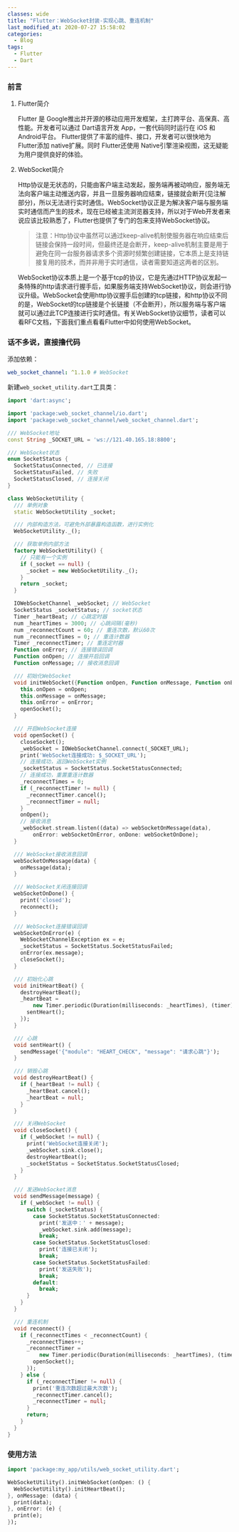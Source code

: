 ```yaml
---
classes: wide
title: "Flutter：WebSocket封装-实现心跳、重连机制"
last_modified_at: 2020-07-27 15:58:02
categories:
  - Blog
tags:
  - Flutter
  - Dart
---
```


### 前言

1. Flutter简介

   Flutter 是 Google推出并开源的移动应用开发框架，主打跨平台、高保真、高性能。开发者可以通过 Dart语言开发 App，一套代码同时运行在 iOS 和 Android平台。 Flutter提供了丰富的组件、接口，开发者可以很快地为 Flutter添加 native扩展。同时 Flutter还使用 Native引擎渲染视图，这无疑能为用户提供良好的体验。

2. WebSocket简介

   Http协议是无状态的，只能由客户端主动发起，服务端再被动响应，服务端无法向客户端主动推送内容，并且一旦服务器响应结束，链接就会断开(见注解部分)，所以无法进行实时通信。WebSocket协议正是为解决客户端与服务端实时通信而产生的技术，现在已经被主流浏览器支持，所以对于Web开发者来说应该比较熟悉了，Flutter也提供了专门的包来支持WebSocket协议。

   > 注意：Http协议中虽然可以通过keep-alive机制使服务器在响应结束后链接会保持一段时间，但最终还是会断开，keep-alive机制主要是用于避免在同一台服务器请求多个资源时频繁创建链接，它本质上是支持链接复用的技术，而并非用于实时通信，读者需要知道这两者的区别。

   WebSocket协议本质上是一个基于tcp的协议，它是先通过HTTP协议发起一条特殊的http请求进行握手后，如果服务端支持WebSocket协议，则会进行协议升级。WebSocket会使用http协议握手后创建的tcp链接，和http协议不同的是，WebSocket的tcp链接是个长链接（不会断开），所以服务端与客户端就可以通过此TCP连接进行实时通信。有关WebSocket协议细节，读者可以看RFC文档，下面我们重点看看Flutter中如何使用WebSocket。

### 话不多说，直接撸代码

添加依赖：

```yaml
web_socket_channel: ^1.1.0 # WebSocket
```

新建`web_socket_utility.dart`工具类：

```dart
import 'dart:async';

import 'package:web_socket_channel/io.dart';
import 'package:web_socket_channel/web_socket_channel.dart';

/// WebSocket地址
const String _SOCKET_URL = 'ws://121.40.165.18:8800';

/// WebSocket状态
enum SocketStatus {
  SocketStatusConnected, // 已连接
  SocketStatusFailed, // 失败
  SocketStatusClosed, // 连接关闭
}

class WebSocketUtility {
  /// 单例对象
  static WebSocketUtility _socket;

  /// 内部构造方法，可避免外部暴露构造函数，进行实例化
  WebSocketUtility._();

  /// 获取单例内部方法
  factory WebSocketUtility() {
    // 只能有一个实例
    if (_socket == null) {
      _socket = new WebSocketUtility._();
    }
    return _socket;
  }

  IOWebSocketChannel _webSocket; // WebSocket
  SocketStatus _socketStatus; // socket状态
  Timer _heartBeat; // 心跳定时器
  num _heartTimes = 3000; // 心跳间隔(毫秒)
  num _reconnectCount = 60; // 重连次数，默认60次
  num _reconnectTimes = 0; // 重连计数器
  Timer _reconnectTimer; // 重连定时器
  Function onError; // 连接错误回调
  Function onOpen; // 连接开启回调
  Function onMessage; // 接收消息回调

  /// 初始化WebSocket
  void initWebSocket({Function onOpen, Function onMessage, Function onError}) {
    this.onOpen = onOpen;
    this.onMessage = onMessage;
    this.onError = onError;
    openSocket();
  }

  /// 开启WebSocket连接
  void openSocket() {
    closeSocket();
    _webSocket = IOWebSocketChannel.connect(_SOCKET_URL);
    print('WebSocket连接成功: $_SOCKET_URL');
    // 连接成功，返回WebSocket实例
    _socketStatus = SocketStatus.SocketStatusConnected;
    // 连接成功，重置重连计数器
    _reconnectTimes = 0;
    if (_reconnectTimer != null) {
      _reconnectTimer.cancel();
      _reconnectTimer = null;
    }
    onOpen();
    // 接收消息
    _webSocket.stream.listen((data) => webSocketOnMessage(data),
        onError: webSocketOnError, onDone: webSocketOnDone);
  }

  /// WebSocket接收消息回调
  webSocketOnMessage(data) {
    onMessage(data);
  }

  /// WebSocket关闭连接回调
  webSocketOnDone() {
    print('closed');
    reconnect();
  }

  /// WebSocket连接错误回调
  webSocketOnError(e) {
    WebSocketChannelException ex = e;
    _socketStatus = SocketStatus.SocketStatusFailed;
    onError(ex.message);
    closeSocket();
  }

  /// 初始化心跳
  void initHeartBeat() {
    destroyHeartBeat();
    _heartBeat =
        new Timer.periodic(Duration(milliseconds: _heartTimes), (timer) {
      sentHeart();
    });
  }

  /// 心跳
  void sentHeart() {
    sendMessage('{"module": "HEART_CHECK", "message": "请求心跳"}');
  }

  /// 销毁心跳
  void destroyHeartBeat() {
    if (_heartBeat != null) {
      _heartBeat.cancel();
      _heartBeat = null;
    }
  }

  /// 关闭WebSocket
  void closeSocket() {
    if (_webSocket != null) {
      print('WebSocket连接关闭');
      _webSocket.sink.close();
      destroyHeartBeat();
      _socketStatus = SocketStatus.SocketStatusClosed;
    }
  }

  /// 发送WebSocket消息
  void sendMessage(message) {
    if (_webSocket != null) {
      switch (_socketStatus) {
        case SocketStatus.SocketStatusConnected:
          print('发送中：' + message);
          _webSocket.sink.add(message);
          break;
        case SocketStatus.SocketStatusClosed:
          print('连接已关闭');
          break;
        case SocketStatus.SocketStatusFailed:
          print('发送失败');
          break;
        default:
          break;
      }
    }
  }

  /// 重连机制
  void reconnect() {
    if (_reconnectTimes < _reconnectCount) {
      _reconnectTimes++;
      _reconnectTimer =
          new Timer.periodic(Duration(milliseconds: _heartTimes), (timer) {
        openSocket();
      });
    } else {
      if (_reconnectTimer != null) {
        print('重连次数超过最大次数');
        _reconnectTimer.cancel();
        _reconnectTimer = null;
      }
      return;
    }
  }
}

```

### 使用方法

```dart
import 'package:my_app/utils/web_socket_utility.dart';

WebSocketUtility().initWebSocket(onOpen: () {
  WebSocketUtility().initHeartBeat();
}, onMessage: (data) {
  print(data);
}, onError: (e) {
  print(e);
});
```

